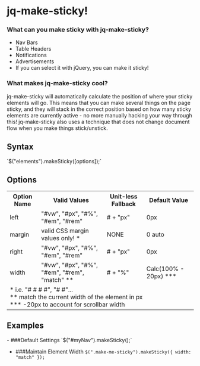 <h1>jq-make-sticky!</h1>
<h3>What can you make sticky with jq-make-sticky?</h3>
<ul>
  <li>Nav Bars</li>
  <li>Table Headers</li>
  <li>Notifications</li>
  <li>Advertisements</li>
  <li>If you can select it with jQuery, you can make it sticky!</li>
</ul>

<h3>What makes jq-make-sticky cool?</h3>
<p>jq-make-sticky will automatically calculate the position of where your sticky elements will go. This means that you can make several things on the page sticky, and they will stack in the correct position based on how many sticky elements are currently active - no more manually hacking your way through this! jq-make-sticky also uses a technique that does not change document flow when you make things stick/unstick.</p>

<h2>Syntax</H2>
`$("elements").makeSticky([options]);`

<h2>Options</h2>
<table>
  <tr>
    <th>Option Name</th>
    <th>Valid Values</th>
    <th>Unit-less Fallback</th>
    <th>Default Value</th>
  </tr>
  <tr>
    <td>left</td>
    <td>"#vw", "#px", "#%", "#em", "#rem"</td>
    <td># + "px"</td>
    <td>0px</td>
  </tr>
  <tr>
    <td>margin</td>
    <td>valid CSS margin values only! *</td>
    <td>NONE</td>
    <td>0 auto</td>
  </tr>
  <tr>
    <td>right</td>
    <td>"#vw", "#px", "#%", "#em", "#rem"</td>
    <td># + "px"</td>
    <td>0px</td>
  </tr>
  <tr>
    <td>width</td>
    <td>"#vw", "#px", "#%", "#em", "#rem", "match" **</td>
    <td># + "%"</td>
    <td>Calc(100% - 20px) ***</td>
  </tr>
  <tr>
    <td colspan="4">
      * i.e. "# # # #", "# #"...<br>
      ** match the current width of the element in px<br>
      *** -20px to account for scrollbar width
    </td>
  <tr>
</table>
  
<h2>Examples</h2>
- ###Default Settings
  `$("#myNav").makeSticky();`

- ###Maintain Element Width
  `$(".make-me-sticky").makeSticky({ width: "match" });`


